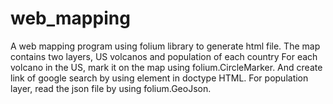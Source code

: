# web_mapping
A web mapping program using folium library to generate html file. The map contains two layers, US volcanos and population of each country
For each volcano in the US, mark it on the map using folium.CircleMarker. And create link of google search by using <a> element in doctype HTML.
For population layer, read the json file by using folium.GeoJson.
